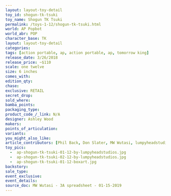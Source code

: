 ```yaml
---
layout: layout-toy-detail 
toy_id: shogun-tk-tsuki
toy_name: Shogun TK Tsuki
permalink: /toys-1-12/shogun-tk-tsuki.html
world: AP Popbot
world_abr: POP
character_base: TK
layout: layout-toy-detail
categories: 
tags: [action portable, ap, action portable, ap, tomorrow king]
release_date: 3/26/2018
release_price: ~$110
scale: one twelve
size: 6 inches
comes_with: 
edition_qty: 
chase: 
exclusive: RETAIL
secret_drop: 
sold_where: 
bamba_points: 
packaging_type: 
product_code_/_link: N/A
designer: Ashley Wood
makers: 
points_of_articulation: 
variants: 
you_might_also_like: 
article_contributors: [Phil Back, Don Slater, MW Wutasi, lumpyheadstudios]
toy_pics: 
  -  ap-shogun-tk-tsuki-01-12-by-lumpyheadstudios.jpg
  -  ap-shogun-tk-tsuki-02-12-by-lumpyheadstudios.jpg
  -  ap-shogun-tk-tsuki-01-12-boxart.jpg
backstory: 
sale_type: 
event_exclusive: 
event_details: 
source_doc: MW Wutasi - 3A spreadsheet - 01-15-2019
---
```

